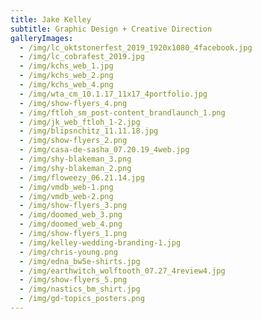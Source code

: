 ```yaml
---
title: Jake Kelley
subtitle: Graphic Design + Creative Direction
galleryImages:
  - /img/lc_oktstonerfest_2019_1920x1080_4facebook.jpg
  - /img/lc_cobrafest_2019.jpg
  - /img/kchs_web_1.jpg
  - /img/kchs_web_2.png
  - /img/kchs_web_4.png
  - /img/wta_cm_10.1.17_11x17_4portfolio.jpg
  - /img/show-flyers_4.png
  - /img/ftloh_sm_post-content_brandlaunch_1.png
  - /img/jk_web_ftloh_1-2.jpg
  - /img/blipsnchitz_11.11.18.jpg
  - /img/show-flyers_2.png
  - /img/casa-de-sasha_07.20.19_4web.jpg
  - /img/shy-blakeman_3.png
  - /img/shy-blakeman_2.png
  - /img/floweezy_06.21.14.jpg
  - /img/vmdb_web-1.png
  - /img/vmdb_web-2.png
  - /img/show-flyers_3.png
  - /img/doomed_web_3.png
  - /img/doomed_web_4.png
  - /img/show-flyers_1.png
  - /img/kelley-wedding-branding-1.jpg
  - /img/chris-young.png
  - /img/edna_bw5e-shirts.jpg
  - /img/earthwitch_wolftooth_07.27_4review4.jpg
  - /img/show-flyers_5.png
  - /img/nastics_bm_shirt.jpg
  - /img/gd-topics_posters.png
---
```


